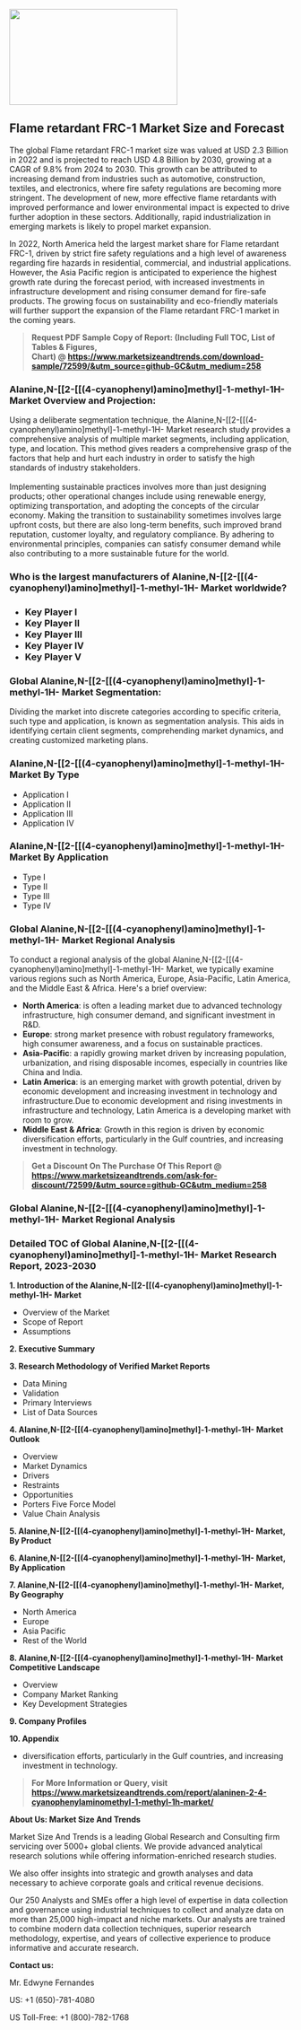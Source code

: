 <p><img class="alignnone size-medium wp-image-20088" src="https://ffe5etoiles.com/wp-content/uploads/2024/12/MST1-300x171.png" alt="" width="300" height="171" /></p><h2>Flame retardant FRC-1 Market Size and Forecast</h2><p>The global Flame retardant FRC-1 market size was valued at USD 2.3 Billion in 2022 and is projected to reach USD 4.8 Billion by 2030, growing at a CAGR of 9.8% from 2024 to 2030. This growth can be attributed to increasing demand from industries such as automotive, construction, textiles, and electronics, where fire safety regulations are becoming more stringent. The development of new, more effective flame retardants with improved performance and lower environmental impact is expected to drive further adoption in these sectors. Additionally, rapid industrialization in emerging markets is likely to propel market expansion.</p><p>In 2022, North America held the largest market share for Flame retardant FRC-1, driven by strict fire safety regulations and a high level of awareness regarding fire hazards in residential, commercial, and industrial applications. However, the Asia Pacific region is anticipated to experience the highest growth rate during the forecast period, with increased investments in infrastructure development and rising consumer demand for fire-safe products. The growing focus on sustainability and eco-friendly materials will further support the expansion of the Flame retardant FRC-1 market in the coming years.</p></p><blockquote id="" class=""><strong>Request PDF Sample Copy of Report: (Including Full TOC, List of Tables &amp; Figures, Chart)&nbsp;@&nbsp;<strong><a href="https://www.marketsizeandtrends.com/download-sample/72599/&utm_source=github-GC&utm_medium=258" target="_blank">https://www.marketsizeandtrends.com/download-sample/72599/&utm_source=github-GC&utm_medium=258</a></strong></strong></blockquote><h3 id="" class="">Alanine,N-[[2-[[(4-cyanophenyl)amino]methyl]-1-methyl-1H- Market&nbsp;Overview and Projection:</h3><p id="" class="">Using a deliberate segmentation technique, the Alanine,N-[[2-[[(4-cyanophenyl)amino]methyl]-1-methyl-1H- Market research study provides a comprehensive analysis of multiple market segments, including application, type, and location. This method gives readers a comprehensive grasp of the factors that help and hurt each industry in order to satisfy the high standards of industry stakeholders. <br /> <br />Implementing sustainable practices involves more than just designing products; other operational changes include using renewable energy, optimizing transportation, and adopting the concepts of the circular economy. Making the transition to sustainability sometimes involves large upfront costs, but there are also long-term benefits, such improved brand reputation, customer loyalty, and regulatory compliance. By adhering to environmental principles, companies can satisfy consumer demand while also contributing to a more sustainable future for the world.</p><h3 id="" class="">Who is the largest manufacturers of&nbsp;Alanine,N-[[2-[[(4-cyanophenyl)amino]methyl]-1-methyl-1H- Market worldwide?</h3><h3 class=""><p><ul><li>Key Player I </li><li> Key Player II </li><li> Key Player III </li><li> Key Player IV </li><li> Key Player V</li></ul></p></h3><h3 id="" class="">Global&nbsp;Alanine,N-[[2-[[(4-cyanophenyl)amino]methyl]-1-methyl-1H- Market Segmentation:</h3><p id="" class="">Dividing the market into discrete categories according to specific criteria, such type and application, is known as segmentation analysis. This aids in identifying certain client segments, comprehending market dynamics, and creating customized marketing plans.</p><h3 id="" class="">Alanine,N-[[2-[[(4-cyanophenyl)amino]methyl]-1-methyl-1H- Market&nbsp;By Type</h3><p><p><ul><li>Application I</li><li> Application II</li><li> Application III</li><li> Application IV</p></li></ul></p></p><h3 id="" class="">Alanine,N-[[2-[[(4-cyanophenyl)amino]methyl]-1-methyl-1H- Market&nbsp;By Application</h3><p class=""><p><ul><li>Type I</li><li> Type II</li><li> Type III</li><li> Type IV</li></ul></p></p><h3 id="" class="">Global Alanine,N-[[2-[[(4-cyanophenyl)amino]methyl]-1-methyl-1H- Market Regional Analysis</h3><p id="" class="">To conduct a regional analysis of the global Alanine,N-[[2-[[(4-cyanophenyl)amino]methyl]-1-methyl-1H- Market, we typically examine various regions such as North America, Europe, Asia-Pacific, Latin America, and the Middle East &amp; Africa. Here's a brief overview:</p><ul><li><strong>North America</strong>: is often a leading market due to advanced technology infrastructure, high consumer demand, and significant investment in R&amp;D.</li><li><strong>Europe</strong>: strong market presence with robust regulatory frameworks, high consumer awareness, and a focus on sustainable practices.</li><li><strong>Asia-Pacific</strong>: a rapidly growing market driven by increasing population, urbanization, and rising disposable incomes, especially in countries like China and India.</li><li><strong>Latin America</strong>: is an emerging market with growth potential, driven by economic development and increasing investment in technology and infrastructure.Due to economic development and rising investments in infrastructure and technology, Latin America is a developing market with room to grow.</li><li><strong>Middle East &amp; Africa</strong>: Growth in this region is driven by economic diversification efforts, particularly in the Gulf countries, and increasing investment in technology.</li></ul><blockquote id="" class=""><strong>Get a Discount On The Purchase Of This Report @ <strong><a href="https://www.marketsizeandtrends.com/ask-for-discount/72599/&utm_source=github-GC&utm_medium=258" target="_blank">https://www.marketsizeandtrends.com/ask-for-discount/72599/&utm_source=github-GC&utm_medium=258</a></strong></strong></blockquote><h3 id="" class="">Global Alanine,N-[[2-[[(4-cyanophenyl)amino]methyl]-1-methyl-1H- Market Regional Analysis</h3><h3 id="" class="">Detailed TOC of Global Alanine,N-[[2-[[(4-cyanophenyl)amino]methyl]-1-methyl-1H- Market Research Report, 2023-2030</h3><p id="" class=""><strong>1. Introduction of the Alanine,N-[[2-[[(4-cyanophenyl)amino]methyl]-1-methyl-1H- Market</strong></p><ul><li>Overview of the Market</li><li>Scope of Report</li><li>Assumptions</li></ul><p id="" class=""><strong>2. Executive Summary</strong></p><p id="" class=""><strong>3. Research Methodology of Verified Market Reports</strong></p><ul><li>Data Mining</li><li>Validation</li><li>Primary Interviews</li><li>List of Data Sources</li></ul><p id="" class=""><strong>4. Alanine,N-[[2-[[(4-cyanophenyl)amino]methyl]-1-methyl-1H- Market Outlook</strong></p><ul><li>Overview</li><li>Market Dynamics</li><li>Drivers</li><li>Restraints</li><li>Opportunities</li><li>Porters Five Force Model</li><li>Value Chain Analysis</li></ul><p id="" class=""><strong>5. Alanine,N-[[2-[[(4-cyanophenyl)amino]methyl]-1-methyl-1H- Market, By Product</strong></p><p id="" class=""><strong>6. Alanine,N-[[2-[[(4-cyanophenyl)amino]methyl]-1-methyl-1H- Market, By Application</strong></p><p id="" class=""><strong>7. Alanine,N-[[2-[[(4-cyanophenyl)amino]methyl]-1-methyl-1H- Market, By Geography</strong></p><ul><li>North America</li><li>Europe</li><li>Asia Pacific</li><li>Rest of the World</li></ul><p id="" class=""><strong>8. Alanine,N-[[2-[[(4-cyanophenyl)amino]methyl]-1-methyl-1H- Market Competitive Landscape</strong></p><ul><li>Overview</li><li>Company Market Ranking</li><li>Key Development Strategies</li></ul><p id="" class=""><strong>9. Company Profiles</strong></p><p id="" class=""><strong>10. Appendix</strong></p><ul><li>diversification efforts, particularly in the Gulf countries, and increasing investment in technology.</li></ul><blockquote id="" class=""><strong>For More Information or Query, visit <strong><strong><a href="https://www.marketsizeandtrends.com/report/alaninen-2-4-cyanophenylaminomethyl-1-methyl-1h-market/" target="_blank">https://www.marketsizeandtrends.com/report/alaninen-2-4-cyanophenylaminomethyl-1-methyl-1h-market/</a></strong></strong></strong></blockquote><p id="" class=""><strong>About Us: Market Size And Trends</strong></p><p id="" class="">Market Size And Trends is a leading Global Research and Consulting firm servicing over 5000+ global clients. We provide advanced analytical research solutions while offering information-enriched research studies.</p><p id="" class="">We also offer insights into strategic and growth analyses and data necessary to achieve corporate goals and critical revenue decisions.</p><p id="" class="">Our 250 Analysts and SMEs offer a high level of expertise in data collection and governance using industrial techniques to collect and analyze data on more than 25,000 high-impact and niche markets. Our analysts are trained to combine modern data collection techniques, superior research methodology, expertise, and years of collective experience to produce informative and accurate research.</p><p id="" class=""><strong>Contact us:</strong></p><p id="" class="">Mr. Edwyne Fernandes</p><p id="" class="">US: +1 (650)-781-4080</p><p id="" class="">US Toll-Free: +1 (800)-782-1768</p>
